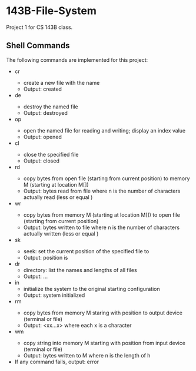 # 143B-File-System
Project 1 for CS 143B class.

## Shell Commands
The following commands are implemented for this project:
- cr <name>
  - create a new file with the name <name>
  - Output: <name> created
- de <name>
  - destroy the named file <name>
  - Output: <name> destroyed
- op <name>
  - open the named file <name> for reading and writing; display an index value
  - Output: <name> opened <index>
- cl <index>
  - close the specified file <index>
  - Output: <index> closed
- rd <index> <mem> <count>
  - copy <count> bytes from open file <index> (starting from current position) to memory M (starting at location M[<mem>])
  - Output: <n> bytes read from file <index> where n is the number of characters actually read (less or equal <count>)
- wr <index> <mem> <count>
  - copy <count> bytes from memory M (starting at location M[<mem>]) to open file <index> (starting from current position)
  - Output: <n> bytes written to file <index> where n is the number of characters actually written (less or equal <count>)
- sk <index> <pos>
  - seek: set the current position of the specified file <index> to <pos>
  - Output: position is <pos>
- dr
  - directory: list the names and lengths of all files
  - Output: <file0> <len1> <file1> <len2> ... <fileN> <lenN>
- in
  - initialize the system to the original starting configuration
  - Output: system initialized
- rm <mem> <count>
  - copy <count> bytes from memory M staring with position <mem> to output device (terminal or file)
  - Output: <xx...x> where each x is a character
- wm <mem> <str>
  - copy string <str> into memory M starting with position <mem> from input device (terminal or file)
  - Output: <n> bytes written to M where n is the length of <str>h
- If any command fails, output: error

